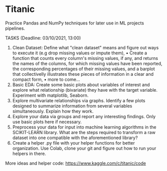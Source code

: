 # Titanic 
Practice Pandas and NumPy techniques for later use in ML projects pipelines.

TASKS (Deadline: 03/10/2021, 13:00)

1) Clean Dataset: Define what "clean dataset" means and figure out ways to execute it (e.g drop missing values or impute them),
	• Create a function that counts every column's missing values, if any, and returns the names of the columns, for which missing values have been reported, the corresponding 			percentages of their missing values, and a barplot that collectivelly illustrates these pieces of information in a clear and compact form,
	• more to come...
2) Basic EDA: Create some basic plots about variables of interest and explore what relationship (bivariate) they have with the target variable. Experiment with matplotlib, Seaborn.
3) Explore multivariate relationships via graphs. Identify a few plots designed to summarize information from several variables simultaneously. Explain how they work.
4) Explore your data via groups and report any interesting findings. Only use basic plots here if necessary.
5) Preprocess your data for input into machine learning algorithms in the SCIKIT-LEARN library. What are the steps required to transform a raw dataset into one compatible with the       aforementioned library? 
6) Create a helper .py file with your helper functions for better organization. Use Colab, clone your git and figure out how to run your helpers in there. 

More ideas and helper code: https://www.kaggle.com/c/titanic/code 
